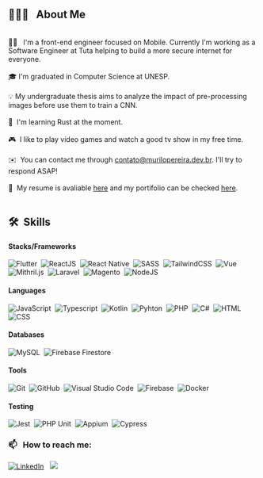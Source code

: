 ## 👨🏻‍💻 &nbsp; **About Me**
<br/>
🧔🏻 &nbsp; I'm a front-end engineer focused on Mobile. Currently I'm working as a Software Engineer at Tuta helping to build a more secure internet for everyone.<br/><br/>
🎓&nbsp;I'm graduated in Computer Science at UNESP.<br/><br/>
💡&nbsp;My undergraduate thesis aims to analyze the impact of pre-processing images before use them to train a CNN.<br/><br/>
🌱 &nbsp;I'm learning Rust at the moment.<br /><br />
🎮 &nbsp;I like to play video games and watch a good tv show in my free time.<br/><br/>
✉️ &nbsp;You can contact me through <a target="_blank" href="mailto:contato@murilopereira.dev.br">contato@murilopereira.dev.br</a>. I'll try to respond ASAP!<br/><br/>
📄 &nbsp;My resume is avaliable <a target="_blank" href="https://murilopereira.dev.br/downloads/murilo_pereira_resume.pdf">here</a> and my portifolio can be checked <a target="_blank" href="https://murilopereira.dev.br">here</a>.
<br/><br/>

## 🛠 &nbsp;Skills

#### Stacks/Frameworks
![Flutter](https://img.shields.io/badge/-Flutter-133f66?style=flat&logo=Flutter&logoColor=42A5F5)&nbsp;
![ReactJS](https://img.shields.io/badge/-ReactJS-133f66?style=flat&logo=React)&nbsp;
![React Native](https://img.shields.io/badge/-React%20Native-133f66?style=flat&logo=React)&nbsp;
![SASS](https://img.shields.io/badge/-SASS-133f66?style=flat&logo=sass)&nbsp;
![TailwindCSS](https://img.shields.io/badge/-TailwindCSS-133f66?style=flat&logo=tailwindcss)&nbsp;
![Vue](https://img.shields.io/badge/-Vue-133f66?style=flat&logo=vuedotjs)&nbsp;
![Mithril.js](https://img.shields.io/badge/-Mithril.js-133f66?style=flat)&nbsp;
![Laravel](https://img.shields.io/badge/-Laravel-133f66?style=flat&logo=laravel)&nbsp;
![Magento](https://img.shields.io/badge/-Magento-133f66?style=flat&logo=magento)&nbsp;
![NodeJS](https://img.shields.io/badge/-NodeJS-133f66?style=flat&logo=nodedotjs)&nbsp;  

#### Languages
![JavaScript](https://img.shields.io/badge/-JavaScript-133f66?style=flat&logo=javascript)&nbsp;
![Typescript](https://img.shields.io/badge/-Typescript-133f66?style=flat&logo=typescript)&nbsp;
![Kotlin](https://img.shields.io/badge/-Kotlin-133f66?style=flat&logo=kotlin)&nbsp;
![Pyhton](https://img.shields.io/badge/-Python-133f66?style=flat&logo=python)&nbsp;
![PHP](https://img.shields.io/badge/-PHP-133f66?style=flat&logo=php)&nbsp;
![C#](https://img.shields.io/badge/-C%23-133f66?style=flat&logo=csharp)&nbsp;
![HTML](https://img.shields.io/badge/-HTML-133f66?style=flat&logo=HTML5)&nbsp;
![CSS](https://img.shields.io/badge/-CSS-133f66?style=flat&logo=CSS3&logoColor=1572B6)&nbsp;

#### Databases
![MySQL](https://img.shields.io/badge/-MySQL-133f66?style=flat&logo=mysql)&nbsp;
![Firebase Firestore](https://img.shields.io/badge/-Firestore-133f66?style=flat&logo=firebase)&nbsp;

#### Tools
![Git](https://img.shields.io/badge/-Git-133f66?style=flat&logo=git)&nbsp;
![GitHub](https://img.shields.io/badge/-GitHub-133f66?style=flat&logo=github)&nbsp;
![Visual Studio Code](https://img.shields.io/badge/-Visual%20Studio%20Code-133f66?style=flat&logo=visual-studio-code&logoColor=007ACC)&nbsp;
![Firebase](https://img.shields.io/badge/-Firebase-133f66?style=flat&logo=firebase)&nbsp;
![Docker](https://img.shields.io/badge/-Docker-133f66?style=flat&logo=docker)&nbsp;

#### Testing
![Jest](https://img.shields.io/badge/-Jest-133f66?style=flat&logo=jest)&nbsp;
![PHP Unit](https://img.shields.io/badge/-PHP%20Unit-133f66?style=flat)&nbsp;
![Appium](https://img.shields.io/badge/-Appium-133f66?style=flat)&nbsp;
![Cypress](https://img.shields.io/badge/-cypress-%23133f66?style=flat&logo=cypress)

### 📫 &nbsp; How to reach me:


<a target="_blank" href="https://www.linkedin.com/in/mrochapereira/"><img alt="LinkedIn" src="https://img.shields.io/badge/linkedin%20-%230077B5.svg?&style=flat&logo=linkedin&logoColor=white"/></a> &nbsp;
<a target="_blank" href="mailto:contato@murilopereira.dev.br"><img src="https://img.shields.io/badge/-@%20EMail-133f66?style=flat&logo=mail"/></a> &nbsp;
